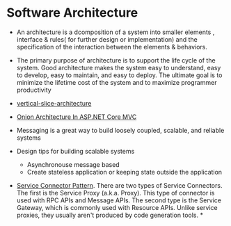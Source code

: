 # Software Architecture
* An architecture is a dcomposition of a system into smaller elements , interface  & rules( for further design or implementation) and the specification of the interaction between the elements & behaviors.
* The primary purpose of architecture is to support the life cycle of the system. Good architecture makes the system easy to understand, easy to develop, easy to maintain, and easy to deploy. The ultimate goal is to minimize the lifetime cost of the system and to maximize programmer productivity

* [vertical-slice-architecture](https://jimmybogard.com/vertical-slice-architecture/)
* [Onion Architecture In ASP.NET Core MVC](https://www.c-sharpcorner.com/article/onion-architecture-in-asp-net-core-mvc/)
* Messaging is a great way to build loosely coupled, scalable, and reliable systems
* Design tips for building scalable systems 
  * Asynchronouse message based
  * Create stateless application or keeping state outside the application
* [Service Connector Pattern](http://www.servicedesignpatterns.com/WebServiceInfrastructures/ServiceConnector). There are two types of Service Connectors. The first is the Service Proxy (a.k.a. Proxy). This type of connector is used with RPC APIs and Message APIs. The second type is the Service Gateway, which is commonly used with Resource APIs. Unlike service proxies, they usually aren't produced by code generation tools. 
    * 
